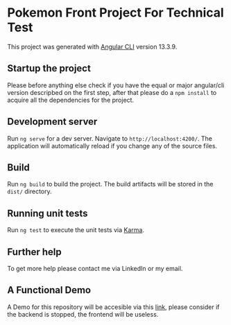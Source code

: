 # Pokemon Front Project For Technical Test
This project was generated with [Angular CLI](https://github.com/angular/angular-cli) version 13.3.9.

## Startup the project
Please before anything else check if you have the equal or major angular/cli version descripbed on the first step, after that please do a `npm install` to acquire all the dependencies for the project.

## Development server
Run `ng serve` for a dev server. Navigate to `http://localhost:4200/`. The application will automatically reload if you change any of the source files.

## Build
Run `ng build` to build the project. The build artifacts will be stored in the `dist/` directory.

## Running unit tests
Run `ng test` to execute the unit tests via [Karma](https://karma-runner.github.io).

## Further help
To get more help please contact me via LinkedIn or my email.

## A Functional Demo
A Demo for this repository will be accesible via this [link](https://neoris-pokemon.vercel.app), please consider if the backend is stopped, the frontend will be useless.
